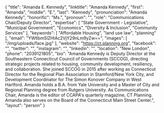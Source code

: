 {
  "title": "Amanda E. Kennedy",
  "linktitle": "Amanda Kennedy",
  "first": "Amanda",
  "middle": "E.",
  "last": "Kennedy",
  "pronunciation": "Amanda Kennedy",
  "honorific": "Ms.",
  "pronoun": "",
  "role": "Communications Chair/Deputy Director",
  "expertise": [
    "State Government - Legislative",
    "Municipal Government",
    "Economics",
    "Diversity & Inclusion",
    "Community Services"
  ],
  "keywords": [
    "Affordable Housing",
    "land use law",
    "planning"
  ],
  "email": "YWtlbm5lZHlAc2VjY29nLm9yZw==",
  "images": [
    "/img/uploads/face.jpg"
  ],
  "website": "https://ct.planning.org",
  "facebook": "",
  "twitter": "",
  "instagram": "",
  "linkedin": "",
  "location": "New London",
  "phone": "2039121805",
  "bio": "Amanda Kennedy is Deputy Director at the Southeastern Connecticut Council of Governments (SCCOG), directing strategic projects related to housing, community development, resiliency, and collaboration. She joined SCCOG in 2015 after working as Connecticut Director for the Regional Plan Association in Stamford/New York City, and Development Coordinator for The Simon Konover Company in West Hartford. Amanda holds a B.A. from Yale University and a Master of City and Regional Planning degree from Rutgers University. As Communications Chair, Amanda is the editor of CCAPA's quarterly magazine, CT Planning. Amanda also serves on the Board of the Connecticut Main Street Center.",
  "layout": "person"
}
